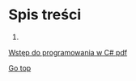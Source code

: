 # Spis treści 



1. 

[Wstęp do programowania w C# pdf](http://c-sharp.ue.katowice.pl/ksiazka/c_sharp_wer2_0.pdf)




[Go top](#spis-treści)